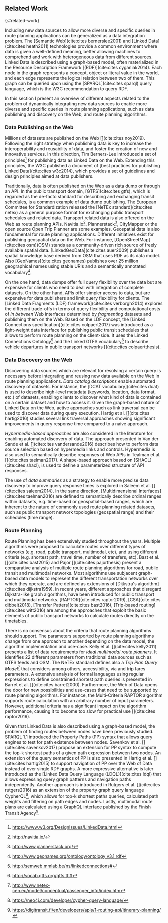 ## Related Work
{:#related-work}

Including new data sources to allow more diverse
and specific queries in route planning applications
can be generalized as a data integration problem.
The [Semantic Web](cite:cites bernerslee2001)
and [Linked Data](cite:cites heath2011) technologies
provide a common environment where data
is given a well-defined meaning,
better allowing machines to comprehend and
work with heterogeneous data from different sources.
Linked Data is described using a graph-based model,
often materialized in the Resource Description Framework [(RDF)](cite:cites cyganiak2014).
Each node in the graph represents a concept,
object or literal value in the world,
and each edge represents the logical relation between two of them.
This graph can be queried upon using the [SPARQL](cite:cites sparql) query language,
which is the W3C recommendation to query RDF.  

In this section I present an overview
of different aspects related to the problem
of dynamically integrating new data sources to enable
more diverse and specific queries in route planning
applications, such as data publishing and discovery on the Web,
and route planning algorithms.

### Data Publishing on the Web

Millions of datasets are published on the Web [](cite:cites noy2019).
Following the right strategy when publishing data
is key to increase the interoperability and reusability of data,
and foster the creation of new and innovative services.
In this direction, Tim Berners-Lee introduced a set of principles[^ldprinciples] for
publishing data as Linked Data on the Web.
Extending this principles, the W3C published a document of [best practices
for publishing Linked Data](cite:cites w3c2014), which provides a set of guidelines
and design principles aimed at data publishers.

Traditionally, data is often published on the Web
as a data dump or through an API.
In the public transport domain,
[GTFS](cite:cites gtfs), which is regarded as the de-facto standard
for describing and exchanging transit schedules,
is a common example of data dump publishing.
The European Committee for Standardization released the [NeTEx standard](cite:cites netex)
as a general purpose format for exchanging public transport schedules and related data.
Transport related data is also offered on the Web as route planning APIs.
Navitia.io[^navitia], Plannerstack[^plannerstack], CityMapper
or the open source Open Trip Planner are some examples.
Geospatial data is also fundamental for route planning applications.
Different initiatives exist for publishing geospatial data on the Web.
For instance, [OpenStreetMap](cite:cites osm)(OSM) stands as a community-driven
rich source of freely available spatial data.
[LinkedGeoData](cite:cites auer2009) publishes a spatial knowledge base
derived from OSM that uses RDF as its data model.
Also [GeoNames](cite:cites geonames) publishes over 25 million geographical names
using stable URIs and a semantically annotated vocabulary[^gnontology].

On the one hand, data dumps offer full query flexibility over the data
but are expensive for clients who need to deal
with integration of complete datasets.
On the other hand, APIs offer simpler access to data,
but are expensive for data publishers
and limit query flexibility for clients.
The [Linked Data Fragments (LDF) framework](cite:cites verborgh2014)
explores the different trade-offs in terms of query flexibility
and computational costs of _in between_ Web interfaces
determined by _fragmenting_ datasets and publishing them on the Web.
Based on the LDF concept,
the [Linked Connections specification](cite:cites colpaert2017) was introduced
as a light-weight data interface for publishing public transit schedules
that allows to perform route planning on the client-side.
It uses the Linked Connections Ontology[^lcontology]
and the Linked GTFS vocabulary[^linkedgtfs] to describe
vehicle departures in public transport networks [](cite:cites colpaertthesis).

### Data Discovery on the Web

Discovering data sources which are relevant for resolving a certain query
is necessary before integrating and reusing new data available on the Web
in route planning applications.
_Data catalog descriptions_ enable automated discovery of datasets.
For instance, the [DCAT vocabulary](cite:cites dcat)
is used to describe high-level metadata (keywords,
location, data format, etc.) of datasets,
enabling clients to discover what kind of data
is contained on a certain dataset and how to access it.
Given the graph-based nature of Linked Data on the Web,
active approaches such as link traversal can be used
to discover data during query execution.
Hartig et al. [](cite:cites hartig2016) studies several link traversal approaches
showing significant improvements in query response time compared to a naive approach.

_Hypermedia-based approaches_ are also considered in the literature
for enabling automated discovery of data.
The approach presented in Van der Sande et al. [](cite:cites vandersande2016) describes
how to perform data source selection based on hypermedia links and controls.
Hypermedia is also used to semantically describe responses
of Web APIs in Tealman et al. [](cite:cites taelman2017).
A shape-based approach based on [SHACL](cite:cites shacl),
is used to define a parameterized structure of API responses.

The use of _data summaries_ as a strategy to enable
more precise data discovery to improve query response times
is explored in Saleem et al. [](cite:cites saleem2014).
In the same direction, [Multidimensional Interfaces](cite:cites taelman2016) are
defined to semantically describe ordinal ranges within datasets,
e.g. time-based or geospatial-based ranges,
which are inherent to the nature
of commonly used route planning related datasets,
such as public transport network topologies (geospatial range)
and their schedules (time range).

### Route Planning

Route Planning has been extensively studied throughout the years.
Multiple algorithms were proposed to calculate routes
over different types of networks (e.g. road, public transport, multimodal, etc),
and using different criteria (e.g. shortest path, travel time, number of transfers, etc).
Bast et al. [](cite:cites bast2015) and Pajor [](cite:cites pajorthesis) present
a comparative analysis of multiple route planning algorithms
for road, public transit and multimodal networks.
Most algorithms use subjacent graph-based data models
to represent the different transportation networks over which they operate,
and are defined as extensions of [Dijkstra's algorithm](cite:cites dijkstra1959).
In recent years, different approaches
that disregard Dijkstra-like graph algorithms,
have been introduced for public transport and multimodal networks.
[RAPTOR](cite:cites raptor2019), [CSA](cite:cites dibbelt2018), [Transfer Patters](cite:cites bast2016),
[Trip-based routing](cite:cites witt2016) are among the approaches
that exploit the basic elements of public transport networks
to calculate routes directly on the timetables.

There is no consensus about the criteria
that route planning algorithms should support.
The parameters supported by route planning algorithms
change from one approach to another depending on the data model,
the algorithm implementation and use-case.
Kelly et al. [](cite:cites kelly2011) presents a list of data requirements
for _ideal multimodal route planners_.
It identifies 22 different parameters from traditional data sources such as GTFS feeds and OSM.
The NeTEx standard defines also a _Trip Plan Query Model_[^netexquery]
that considers among others, accessibility, via and trip fares parameters.
A extensive analysis of formal languages using regular expressions
to define constrained shortest path queries is presented in Barret et al. [](cite:cites barret2000).
Furthermore, the Web of Data opens the door for new possibilities
and use-cases that need to be supported by route planning algorithms.
For instance, the Multi-Criteria RAPTOR algorithm supports
route calculation with an arbitrary number of input parameters.
However, additional criteria has a significant impact on the algorithm performance,
causing it to become too slow for practical use [](cite:cites raptor2019).

Given that Linked Data is also described using a graph-based model,
the problem of finding routes between nodes have been previously studied.
SPARQL 1.1 introduced the Property Paths (PP) syntax
that allows query engines to test for path existence between nodes.
Savenkov et al. [](cite:cites savenkov2017) propose an extension for PP syntax
to compute the top-k shortest paths of a given path expression between two nodes.
An extension of the query semantics of PP is also presented in Hartig et al. [](cite:cites hartig2015)
to support navigation of PP over the Web of Data instead of over single RDF graphs.
A more expressive alternative is later introduced as the [Linked Data Query Language (LDQL)](cite:cites ldql)
that allows expressing query graph patterns and navigation paths independently.
Another approach is introduced in Rutgers et al. [](cite:cites rutgers2016)
as an extension of the property graph query language
CypherQL[^cypher], which allows for top-k shortest paths queries,
calculated path weights and filtering on path edges and nodes.
Lastly, multimodal route plans are calculated using a GraphQL interface
published by the Finish Transit Agency[^graphql].

[^ldprinciples]: <a href="https://www.w3.org/DesignIssues/LinkedData.html">https://www.w3.org/DesignIssues/LinkedData.html</a>
[^navitia]: <a href="http://navitia.io/">http://navitia.io/</a>
[^plannerstack]: <a href="http://www.plannerstack.org/">http://www.plannerstack.org/</a>
[^lcontology]: <a href="http://semweb.mmlab.be/ns/linkedconnections#">http://semweb.mmlab.be/ns/linkedconnections#</a>
[^linkedgtfs]: <a href="http://vocab.gtfs.org/gtfs.ttl#">http://vocab.gtfs.org/gtfs.ttl#</a>
[^gnontology]: <a href="http://www.geonames.org/ontology/ontology_v3.1.rdf">http://www.geonames.org/ontology/ontology_v3.1.rdf</a>
[^netexquery]: <a href="http://www.netex-cen.eu/model/conceptual/passenger_info/index.htm">http://www.netex-cen.eu/model/conceptual/passenger_info/index.htm</a>
[^cypher]: <a href="https://neo4j.com/developer/cypher-query-language/">https://neo4j.com/developer/cypher-query-language/</a>
[^graphql]: <a href="https://digitransit.fi/en/developers/apis/1-routing-api/itinerary-planning/">https://digitransit.fi/en/developers/apis/1-routing-api/itinerary-planning/</a>